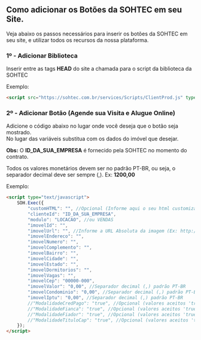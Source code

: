 ## Como adicionar os Botões da SOHTEC em seu Site.

Veja abaixo os passos necessários para inserir os botões da SOHTEC em seu site, e utilizar todos os recursos da nossa plataforma.

### 1º - Adicionar Biblioteca

Inserir entre as tags **HEAD** do site a chamada para o script da biblioteca da SOHTEC

Exemplo:
```html {.line-numbers}
<script src="https://sohtec.com.br/services/Scripts/ClientProd.js" type="text/javascript"></script>
```

<!--### 2º - Adicionar Botão (Área do Cliente)-->

<!--Adicione o código abaixo no lugar onde você deseja que o texto seja mostrado.</br>-->
<!--Obs: O **ID_DA_SUA_EMPRESA** é fornecido pela SOHTEC no momento do contrato.-->

<!--Exemplo:-->
<!--```html {.line-numbers}-->
<!--<script type="text/javascript">-->
<!--    SOH.Exec({       -->
<!--        "clienteId": "ID_DA_SUA_EMPRESA"-->
<!--    });-->
<!--</script>-->

<!--```-->

### 2º - Adicionar Botão (Agende sua Visita e Alugue Online)

Adicione o código abaixo no lugar onde você deseja que o botão seja mostrado.</br>
No lugar das variáveis substitua com os dados do imóvel que desejar. 

**Obs:** O **ID_DA_SUA_EMPRESA** é fornecido pela SOHTEC no momento do contrato.

Todos os valores monetários devem ser no padrão PT-BR, ou seja, o separador decimal deve ser sempre (,).
Ex: **1200,00**

Exemplo:
```html {.line-numbers}
<script type="text/javascript">
    SOH.Exec({
        "customHTML": "", //Opcional (Informe aqui o seu html customizado para o botão)        
        "clienteId": "ID_DA_SUA_EMPRESA",
        "modulo": "LOCACAO", //ou VENDAS
        "imovelId": "",
        "imovelUrl": "", //Informe a URL Absoluta da imagem (Ex: http://www.seudominio.com.br/imagem.jpg)
        "imovelEndereco": "",
        "imovelNumero": "",
        "imovelComplemento": "",
        "imovelBairro": "",
        "imovelCidade": "",
        "imovelEstado": "",
        "imovelDormitorios": "",
        "imovelVagas": "",
        "imovelCep": "00000-000",
        "imovelValor": "0,00", //Separador decimal (,) padrão PT-BR
        "imovelCondominio": "0,00", //Separador decimal (,) padrão PT-BR
        "imovelIptu": "0,00", //Separador decimal (,) padrão PT-BR        
        //"ModalidadeCredPago": "true", //Opcional (valores aceitos 'true' ou 'false')
        //"ModalidadeFianca": "true", //Opcional (valores aceitos 'true' ou 'false')
        //"ModalidadeFiador": "true", //Opcional (valores aceitos 'true' ou 'false')
        //"ModalidadeTituloCap": "true", //Opcional (valores aceitos 'true' ou 'false')
    });
</script>
```
